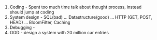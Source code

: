 1. Coding - Spent too much time talk about thought process, instead should jump at coding 
2. System design - SQL(bad) ... Datastructure(good) ... HTTP (GET, POST, HEAD) ... BloomFilter, Caching 
3. Debugging - 
4. OOD - design a system with 20 million car entries